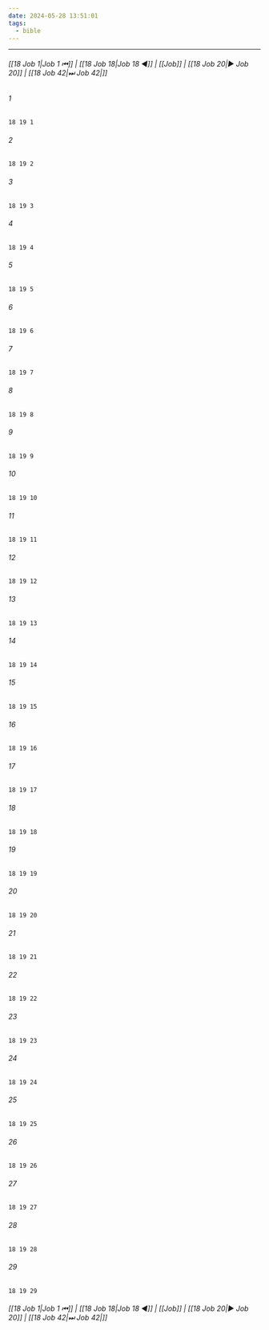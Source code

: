 ```yaml
---
date: 2024-05-28 13:51:01
tags:
  - bible
---
```

___

###### [[18 Job 1|Job 1 ⏮]] | [[18 Job 18|Job 18 ◀]] | [[Job]] | [[18 Job 20|▶ Job 20]] | [[18 Job 42|⏭ Job 42|]]

###### 1
``` verse
18 19 1 
```
###### 2
``` verse
18 19 2 
```
###### 3
``` verse
18 19 3 
```
###### 4
``` verse
18 19 4 
```
###### 5
``` verse
18 19 5 
```
###### 6
``` verse
18 19 6 
```
###### 7
``` verse
18 19 7 
```
###### 8
``` verse
18 19 8 
```
###### 9
``` verse
18 19 9 
```
###### 10
``` verse
18 19 10 
```
###### 11
``` verse
18 19 11 
```
###### 12
``` verse
18 19 12 
```
###### 13
``` verse
18 19 13 
```
###### 14
``` verse
18 19 14 
```
###### 15
``` verse
18 19 15 
```
###### 16
``` verse
18 19 16 
```
###### 17
``` verse
18 19 17 
```
###### 18
``` verse
18 19 18 
```
###### 19
``` verse
18 19 19 
```
###### 20
``` verse
18 19 20 
```
###### 21
``` verse
18 19 21 
```
###### 22
``` verse
18 19 22 
```
###### 23
``` verse
18 19 23 
```
###### 24
``` verse
18 19 24 
```
###### 25
``` verse
18 19 25 
```
###### 26
``` verse
18 19 26 
```
###### 27
``` verse
18 19 27 
```
###### 28
``` verse
18 19 28 
```
###### 29
``` verse
18 19 29 
```

###### [[18 Job 1|Job 1 ⏮]] | [[18 Job 18|Job 18 ◀]] | [[Job]] | [[18 Job 20|▶ Job 20]] | [[18 Job 42|⏭ Job 42|]]

